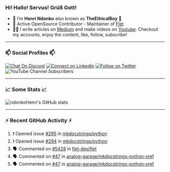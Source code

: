 ### Hi! Hallo! Servus! Grüß Gott!

- 🙂  I’m **Henri Ndonko** also known as **TheEthicalBoy** 👾
- 🚀  Active OpenSource Contributor - Maintainer of [Flet](https://github.com/flet-dev/flet) 
- 👨‍🏫  I write articles on [Medium](https://ndonkohenri.medium.com/) and make videos on [Youtube](https://youtube.com/@ndonkoHenri). Checkout my accounts, enjoy the content, like, follow, subscribe!

---

### 📫 Social Profiles 📫

[![Chat On Discord](https://img.shields.io/badge/--discord?label=Username=the_ethical_boy&logo=Discord&style=social)](https://github.com/ndonkoHenri) 
[![Connect on LinkedIn](https://img.shields.io/badge/--linkedin?label=LinkedIn&logo=LinkedIn&style=social)](https://www.linkedin.com/in/ndonkohenri) 
[![Follow on Twitter](https://img.shields.io/badge/--twitter?label=Twitter&logo=Twitter&style=social)](https://twitter.com/ndonkoHenri)
![YouTube Channel Subscribers](https://img.shields.io/youtube/channel/subscribers/UC2j9sVx0O7M8CebjMtyCuNQ?style=social&label=Youtube&link=https%3A%2F%2Fyoutube.com%2F%40ndonkoHenri)

---

### 📈 Some Stats 📈

<!-- <a href="https://github.com/ndonkoHenri">
<img src="https://github.com/ndonkoHenri/github-stats/blob/master/generated/overview.svg#gh-dark-mode-only" />
<img src="https://github.com/ndonkoHenri/github-stats/blob/master/generated/languages.svg#gh-dark-mode-only" />
<img src="https://github.com/ndonkoHenri/github-stats/blob/master/generated/overview.svg#gh-light-mode-only" />
<img src="https://github.com/ndonkoHenri/github-stats/blob/master/generated/languages.svg#gh-light-mode-only" />
</a> -->

<!-- ![ndonkoHenri's GitHub stats](https://github-readme-stats.vercel.app/api?username=ndonkoHenri&show_icons=true) -->

![ndonkoHenri's GitHub stats](https://github-readme-stats.vercel.app/api?username=ndonkoHenri&theme=tokyonight&show_icons=true&title_color=fff&text_color=fff)

<!-- [![Top Langs](https://github-readme-stats.vercel.app/api/top-langs/?username=ndonkoHenri)](https://github.com/ndonkoHenri/github-readme-stats) -->

---

### :zap: Recent GitHub Activity :zap:

<!--START_SECTION:activity-->
1. ❗ Opened issue [#295](https://github.com/mkdocstrings/python/issues/295) in [mkdocstrings/python](https://github.com/mkdocstrings/python)
2. ❗ Opened issue [#294](https://github.com/mkdocstrings/python/issues/294) in [mkdocstrings/python](https://github.com/mkdocstrings/python)
3. 🗣 Commented on [#5428](https://github.com/flet-dev/flet/issues/5428#issuecomment-3051909482) in [flet-dev/flet](https://github.com/flet-dev/flet)
4. 🗣 Commented on [#47](https://github.com/analog-garage/mkdocstrings-python-xref/issues/47#issuecomment-3051836934) in [analog-garage/mkdocstrings-python-xref](https://github.com/analog-garage/mkdocstrings-python-xref)
5. 🗣 Commented on [#47](https://github.com/analog-garage/mkdocstrings-python-xref/issues/47#issuecomment-3051142696) in [analog-garage/mkdocstrings-python-xref](https://github.com/analog-garage/mkdocstrings-python-xref)
<!--END_SECTION:activity-->
